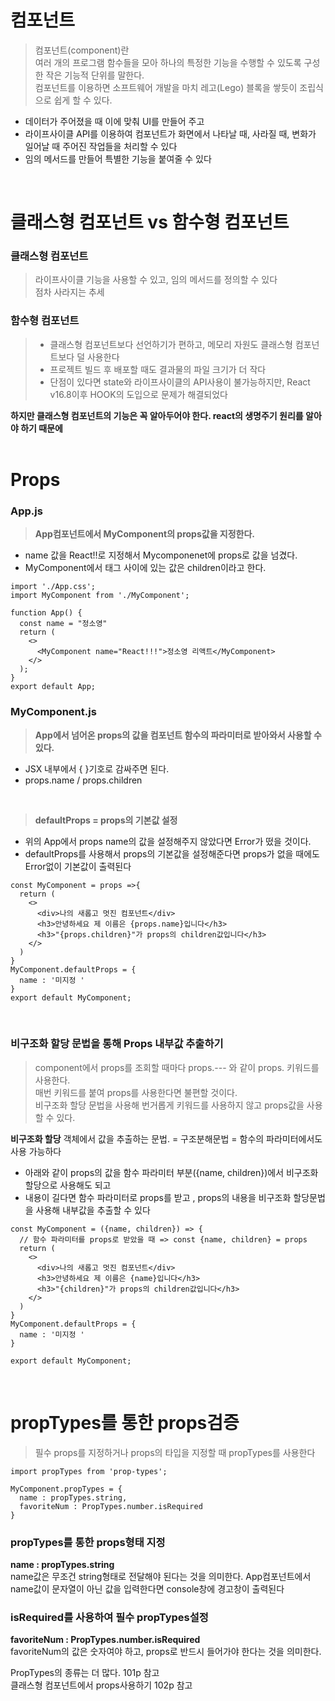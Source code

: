 # 컴포넌트<br>
> 컴포넌트(component)란<br>
> 여러 개의 프로그램 함수들을 모아 하나의 특정한 기능을 수행할 수 있도록 구성한 작은 기능적 단위를 말한다.<br>
> 컴포넌트를 이용하면 소프트웨어 개발을 마치 레고(Lego) 블록을 쌓듯이 조립식으로 쉽게 할 수 있다.<br>
- 데이터가 주어졌을 때 이에 맞춰 UI를 만들어 주고<br>
- 라이프사이클 API를 이용하여 컴포넌트가 화면에서 나타날 때, 사라질 때, 변화가 일어날 때 주어진 작업들을 처리할 수 있다<br>
- 임의 메서드를 만들어 특별한 기능을 붙여줄 수 있다<br>
<br>

# 클래스형 컴포넌트 vs 함수형 컴포넌트<br>
### 클래스형 컴포넌트<br>
> 라이프사이클 기능을 사용할 수 있고, 임의 메서드를 정의할 수 있다<br>
> 점차 사라지는 추세<br>
### 함수형 컴포넌트<br>
> - 클래스형 컴포넌트보다 선언하기가 편하고, 메모리 자원도 클래스형 컴포넌트보다 덜 사용한다<br>
> - 프로젝트 빌드 후 배포할 때도 결과물의 파일 크기가 더 작다<br>
> - 단점이 있다면 state와 라이프사이클의 API사용이 불가능하지만, React v16.8이후 HOOK의 도입으로 문제가 해결되었다<br>

**하지만 클래스형 컴포넌트의 기능은 꼭 알아두어야 한다. react의 생명주기 원리를 알아야 하기 때문에**<br>
<br>

# Props<br>
### App.js<br>
> **App컴포넌트에서 MyComponent의 props값을 지정한다.**<br>
- name 값을 React!!로 지정해서 Mycomponenet에 props로 값을 넘겼다.<br>
- MyComponent에서 태그 사이에 있는 값은 children이라고 한다. <br>
```
import './App.css';
import MyComponent from './MyComponent';

function App() {
  const name = "정소영"
  return (
    <>
      <MyComponent name="React!!!">정소영 리액트</MyComponent>
    </>
  );
}
export default App;

```
### MyComponent.js<br>
> **App에서 넘어온 props의 값을 컴포넌트 함수의 파라미터로 받아와서 사용할 수 있다.**<br>
- JSX 내부에서 { }기호로 감싸주면 된다.<br>
- props.name / props.children <br>
<br>

> **defaultProps = props의 기본값 설정**<br>
- 위의 App에서 props name의 값을 설정해주지 않았다면 Error가 떴을 것이다. <br>
- defaultProps를 사용해서 props의 기본값을 설정해준다면 props가 없을 때에도 Error없이 기본값이 출력된다<br>

```
const MyComponent = props =>{
  return ( 
    <>
      <div>나의 새롭고 멋진 컴포넌트</div>
      <h3>안녕하세요 제 이름은 {props.name}입니다</h3>
      <h3>"{props.children}"가 props의 children값입니다</h3>
    </>
  )
}
MyComponent.defaultProps = {
  name : '미지정 '
}
export default MyComponent;

```
<br>

### 비구조화 할당 문법을 통해 Props 내부값 추출하기<br>
> component에서 props를 조회할 때마다 props.--- 와 같이 props. 키워드를 사용한다.<br>
> 매번 키워드를 붙여 props를 사용한다면 불편할 것이다.<br>
> 비구조화 할당 문법을 사용해 번거롭게 키워드를 사용하지 않고 props값을 사용할 수 있다.<br>

**비구조화 할당** 
객체에서 값을 추출하는 문법. = 구조분해문법 = 함수의 파라미터에서도 사용 가능하다 <br>
- 아래와 같이 props의 값을 함수 파라미터 부분({name, children})에서 비구조화 할당으로 사용해도 되고<br>
- 내용이 길다면 함수 파라미터로 props를 받고 , props의 내용을 비구조화 할당문법을 사용해 내부값을 추출할 수 있다<br>

```
const MyComponent = ({name, children}) => {
  // 함수 파라미터를 props로 받았을 때 => const {name, children} = props 
  return ( 
    <>
      <div>나의 새롭고 멋진 컴포넌트</div>
      <h3>안녕하세요 제 이름은 {name}입니다</h3>
      <h3>"{children}"가 props의 children값입니다</h3>
    </>
  )
}
MyComponent.defaultProps = {
  name : '미지정 '
}

export default MyComponent;
```
<br>

# propTypes를 통한 props검증
> 필수 props를 지정하거나 props의 타입을 지정할 때 propTypes를 사용한다
```
import propTypes from 'prop-types';

MyComponent.propTypes = {
  name : propTypes.string,
  favoriteNum : PropTypes.number.isRequired
}
```
### propTypes를 통한 props형태 지정<br>
**name : propTypes.string** <br>
name값은 무조건 string형태로 전달해야 된다는 것을 의미한다. App컴포넌트에서 name값이 문자열이 아닌 값을 입력한다면 console창에 경고창이 출력된다<br>

### isRequired를 사용하여 필수 propTypes설정 <br>
**favoriteNum : PropTypes.number.isRequired**<br>
favoriteNum의 값은 숫자여야 하고, props로 반드시 들어가야 한다는 것을 의미한다. <br>

PropTypes의 종류는 더 많다. 101p 참고<br>
클래스형 컴포넌트에서 props사용하기 102p 참고<br>

